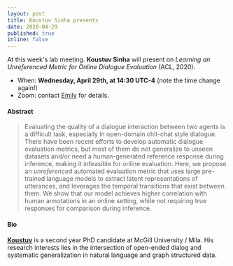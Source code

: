 ```yaml
---
layout: post
title: Koustuv Sinha presents 
date: 2020-04-29
published: true
inline: false 
---
```


At this week's lab meeting. **Koustuv Sinha** will present on *Learning an Unreferenced Metric for Online Dialogue Evaluation* (ACL, 2020).
- When: **Wednesday, April 29th, at 14:30 UTC-4** (note the time change again!)
- Zoom: contact [Emily](mailto:emily.goodwin@mail.mcgill.ca) for details.

#### Abstract
<blockquote>
Evaluating the quality of a dialogue interaction between two agents is a difficult task, especially in open-domain chit-chat style dialogue.  There have been recent efforts to develop automatic dialogue evaluation metrics, but most of them do not generalize to unseen datasets and/or need a human-generated reference response during inference, making it infeasible for online evaluation. Here, we propose an <em>unreferenced</em> automated evaluation metric that uses large pre-trained language models to extract latent representations of utterances, and leverages the temporal transitions that exist between them. We show that our model achieves higher correlation with human annotations in an online setting, while not requiring true responses for comparison during inference.
</blockquote>

#### Bio
[**Koustuv**](/people/sinha.koustuv) is a second year PhD candidate at McGill University / Mila. His research interests lies in the intersection of open-ended dialog and systematic generalization in natural language and graph structured data.